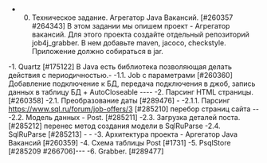 - 0. Техническое задание. Агрегатор Java Вакансий. [#260357 #264343]
В этом задании мы опишем проект - Агрегатор вакансий.
Для этого проекта создайте отдельный репозиторий job4j_grabber.
В нем добавьте maven, jacoco, checkstyle.
Приложение должно собираться в jar.

-1. Quartz [#175122] В Java есть библиотека позволяющая делать действия с периодичностью.-
-1.1. Job c параметрами [#260360] Добавление подключение к БД, 
передача подключения в джоб, запись данных в таблицу БД + AutoCloseable ----
-2. Парсинг HTML страницы. [#260358]
-2.1. Преобразование даты [#289476] - 
-2.1.1. Парсинг https://www.sql.ru/forum/job-offers/3 [#285210] перебор страниц сайта --
-2.2. Модель данных - Post. [#285211] 
-2.3. Загрузка деталей поста. [#285212] перенес метод создания модели в SqlRuParse
-2.4. SqlRuParse [#285213] - -
-3. Архитектура проекта - Аргегатор Java Вакансий [#260359]
-4. Схема таблицы Post [#1731]
-5. PsqlStore [#285209 #266706]---
-6. Grabber. [#289477]